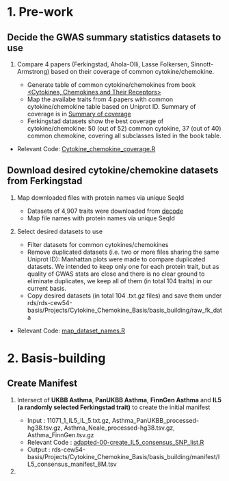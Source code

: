 
# 1. Pre-work

## Decide the GWAS summary statistics datasets to use

1. Compare 4 papers (Ferkingstad, Ahola-Olli, Lasse Folkersen, Sinnott-Armstrong) based on their coverage of common cytokine/chemokine.

   * Generate table of common cytokine/chemokines from book  [<Cytokines, Chemokines and Their Receptors>](https://www.ncbi.nlm.nih.gov/books/NBK6294/)
   * Map the availabe traits from 4 papers with common cytokine/chemokine table based on Uniprot ID. Summary of coverage is in [Summary of coverage](https://docs.google.com/spreadsheets/d/1lXT4dmS9ogFrl2nv5Qr2KHEoDk5g2vf2kOv9OzG8El4/edit#gid=1947277513)
   * Ferkingstad datasets show the best coverage of cytokine/chemokine: 50 (out of 52) common cytokine, 37 (out of 40) common chemokine, covering all subclasses listed in the book table.

  * Relevant Code: [Cytokine_chemokine_coverage.R](https://github.com/Volvic-19/Cytokine_Chemokine_Basis/blob/main/Pre-work/Cytokine_chemokine_coverage.R)

## Download desired cytokine/chemokine datasets from Ferkingstad

1. Map downloaded files with protein names via unique SeqId
   * Datasets of 4,907 traits were downloaded from [decode](https://www.decode.com/summarydata/)
   * Map file names with protein names via unique SeqId
   
2. Select desired datasets to use
   * Filter datasets for common cytokines/chemokines
   * Remove duplicated datasets (i.e. two or more files sharing the same Uniprot ID): Manhattan plots were made to compare duplicated datasets. We intended to keep only one for each protein trait, but as quality of GWAS stats are close and there is no clear ground to eliminate duplicates, we keep all of them (in total 104 traits) in our current basis.
   * Copy desired datasets (in total 104 .txt.gz files) and save them under rds/rds-cew54-basis/Projects/Cytokine_Chemokine_Basis/basis_building/raw_fk_data
  
  * Relevant Code: [map_dataset_names.R](https://github.com/Volvic-19/Cytokine_Chemokine_Basis/blob/main/Pre-work/map_dataset_names/map_dataset_names.R)
 
 
 # 2. Basis-building

## Create Manifest

1. Intersect of **UKBB Asthma**, **PanUKBB Asthma**, **FinnGen Asthma** and **IL5 (a randomly selected Ferkingstad trait)** to create the initial manifest
    * Input : 11071_1_IL5_IL_5.txt.gz, Asthma_PanUKBB_processed-hg38.tsv.gz, Asthma_Neale_processed-hg38.tsv.gz, Asthma_FinnGen.tsv.gz
    * Relevant Code : [adapted-00-create_IL5_consensus_SNP_list.R](https://github.com/Volvic-19/Cytokine_Chemokine_Basis/blob/main/basis_building/code/adapted-00-create_IL5_consensus_SNP_list.R)
    * Output : rds-cew54-basis/Projects/Cytokine_Chemokine_Basis/basis_building/manifest/IL5_consensus_manifest_8M.tsv

2. 





